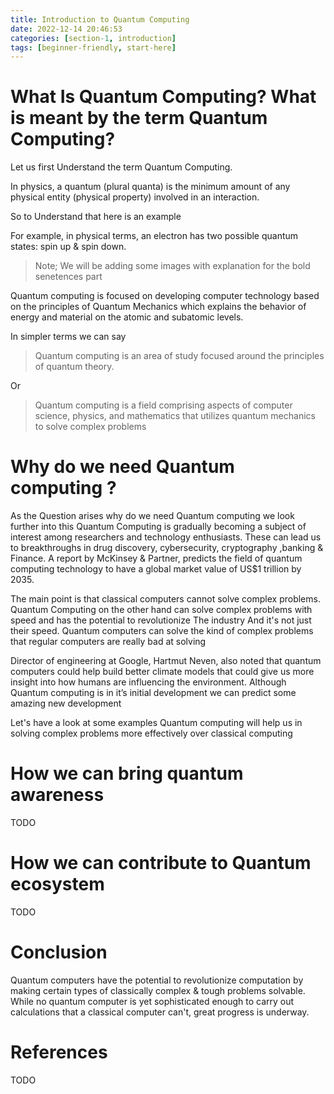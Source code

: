 ```yaml
---
title: Introduction to Quantum Computing
date: 2022-12-14 20:46:53
categories: [section-1, introduction]
tags: [beginner-friendly, start-here]
---
```


# What Is Quantum Computing? What is meant by the term Quantum Computing?

Let us first Understand the term Quantum Computing.

In physics, a quantum (plural quanta) is the minimum amount of any physical entity (physical property) involved in an interaction.

So to Understand that here is an example

For example, in physical terms, an electron has two possible quantum states: spin up & spin down.

> Note; We will be adding some images with explanation for the bold senetences part

Quantum computing is focused on developing computer technology based on the principles of Quantum Mechanics which explains the behavior of energy and material on the atomic and subatomic levels.

In simpler terms we can say

> Quantum computing is an area of study focused around the principles of quantum theory.

Or

> Quantum computing is a field comprising aspects of computer science, physics, and mathematics that utilizes quantum mechanics to solve complex problems

# Why do we need Quantum computing ?

As the Question arises why do we need Quantum computing we look further into this
Quantum Computing is gradually becoming a subject of interest among researchers and technology enthusiasts. These can lead us to breakthroughs in drug discovery, cybersecurity, cryptography ,banking & Finance. A report by McKinsey & Partner, predicts the field of quantum computing technology to have a global market value of US$1 trillion by 2035.

The main point is that classical computers cannot solve complex problems. Quantum Computing on the other hand can solve complex problems with  speed and has the potential to revolutionize The industry And it's not just their speed. Quantum computers can solve the kind of complex problems that regular computers are really bad at solving

Director of engineering at Google, Hartmut Neven, also noted that quantum computers could help build better climate models that could give us more insight into how humans are influencing the environment. Although Quantum computing is in it’s initial development we can predict some amazing new development

Let's have a look at some examples Quantum computing will help us in solving complex problems more effectively over classical computing

# How we can bring quantum awareness

TODO

# How we can contribute to Quantum ecosystem

TODO

# Conclusion

Quantum computers have the potential to revolutionize computation by making certain types of classically complex & tough problems solvable. While no quantum    computer is yet sophisticated enough to carry out calculations that a classical computer can't, great progress is underway.

# References

TODO
